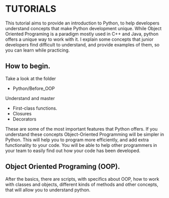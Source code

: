 # TUTORIALS
This tutorial aims to provide an introduction to Python, to help developers understand concepts that make Python development unique. While Object Oriented Programing is a paradigm mostly used in C++ and Java, python offers a unique way to work with it. I explain some concepts that junior developers find difficult to understand, and provide examples of them, so you can learn while practicing.


## How to begin.
Take a look at the folder  

  - Python/Before_OOP

Understand and master
 - First-class functions.
 - Closures
 - Decorators
 
 These are some of the most important features that Python offers. If you understand these concepts Object-Oriented Programming will be simpler in Python.
 This will help you to program more efficiently, and add extra functionality to your code. You will be able to help other programmers in your team to easily
 find out how your code has been developed.

## Object Oriented Programing (OOP).

After the basics, there are scripts, with specifics about OOP, how to work with classes and objects, different kinds of methods and other concepts, that will allow you to understand python.
